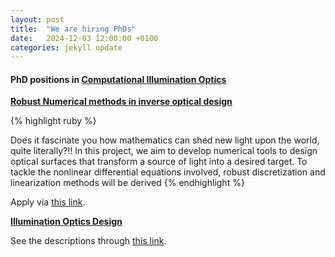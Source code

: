 ```yaml
---
layout: post
title:  "We are hiring PhDs"
date:   2024-12-03 12:00:00 +0100
categories: jekyll update
---
```



<h4>PhD positions in <a href="https://www.win.tue.nl/~martijna/Optics/">Computational Illumination Optics</a></h4>


<b><u> Robust Numerical methods in inverse optical design</u></b>

{% highlight ruby %}

Does it fascinate you how mathematics can shed new light upon the world, quite literally?!!
In this project, we aim to develop numerical tools to design optical surfaces that transform a source of light into a desired target. 
To tackle the nonlinear differential equations involved, robust discretization and linearization methods will be derived
{% endhighlight %}

Apply via <a href="https://jobs.tue.nl/en/vacancy/phd-on-robust-numerical-methods-for-inverse-optical-design-1063083.html">this link</a>.


<b><u> Illumination Optics Design </u></b>

See the descriptions through <a href="https://www.win.tue.nl/~martijna/Optics/Vacancies/">this link</a>.